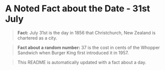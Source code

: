 
# A Noted Fact about the Date - 31st July

> **Fact:** July 31st is the day in 1856 that Christchurch, New Zealand is chartered as a city.

> **Fact about a random number:** 37 is the cost in cents of the Whopper Sandwich when Burger King first introduced it in 1957.

> This README is automatically updated with a fact about a day.
